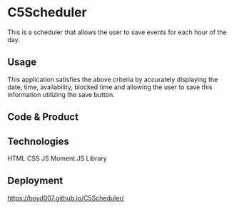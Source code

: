 # C5Scheduler

This is a scheduler that allows the user to save events for each hour of the
day.

## Usage

This application satisfies the above
criteria by accurately displaying the date, time, availability, blocked time and allowing the user to save this information utilizing the save button.

## Code & Product

## Technologies
HTML CSS JS Moment.JS Library

## Deployment
https://boyd007.github.io/C5Scheduler/
